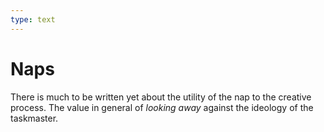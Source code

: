 ```yaml
---
type: text
---
```

# Naps

There is much to be written yet about the utility of the nap to the creative process. The value in general of _looking away_ against the ideology of the taskmaster.
